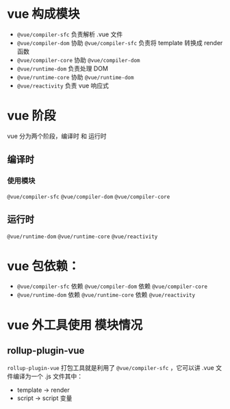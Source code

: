 # vue 构成模块
- `@vue/compiler-sfc` 负责解析 .vue 文件
- `@vue/compiler-dom` 协助 `@vue/compiler-sfc` 负责将 template 转换成 render 函数
- `@vue/compiler-core` 协助  `@vue/compiler-dom` 
- `@vue/runtime-dom` 负责处理 DOM 
- `@vue/runtime-core` 协助 `@vue/runtime-dom`
- `@vue/reactivity` 负责 vue 响应式
# vue 阶段
vue 分为两个阶段，编译时 和 运行时
## 编译时
### 使用模块
`@vue/compiler-sfc`  `@vue/compiler-dom`  `@vue/compiler-core`
## 运行时
`@vue/runtime-dom` `@vue/runtime-core` `@vue/reactivity`
# vue 包依赖：
- `@vue/compiler-sfc` 依赖 `@vue/compiler-dom` 依赖 `@vue/compiler-core`
- `@vue/runtime-dom` 依赖 `@vue/runtime-core` 依赖 `@vue/reactivity`
# vue 外工具使用 模块情况
## rollup-plugin-vue
`rollup-plugin-vue` 打包工具就是利用了 `@vue/compiler-sfc` ，它可以讲 .vue 文件编译为一个 .js 文件其中：
- template -> render 
- script -> script 变量

